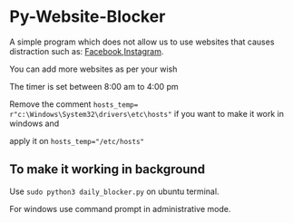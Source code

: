 # Py-Website-Blocker
A simple program which does not allow us to use websites that causes distraction such as: 
[Facebook](www.facebook.com),[Instagram](www.instagram.com).

You can add more websites as per your wish

The timer is set between 8:00 am to 4:00 pm

Remove the comment `hosts_temp= r"c:\Windows\System32\drivers\etc\hosts"` if you want to make it work in windows and 

apply it on `hosts_temp="/etc/hosts"`

## To make it working in background
Use `sudo python3 daily_blocker.py` on ubuntu terminal.

For windows use command prompt in administrative mode. 
